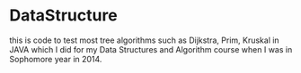 # DataStructure
this is code to test most tree algorithms such as Dijkstra, Prim, Kruskal in JAVA which I did for my Data Structures and Algorithm course when I was in Sophomore year in 2014.

